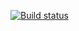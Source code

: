 [![Build status](https://ci.appveyor.com/api/projects/status/a9ftgc7p8kdueksc/branch/master?svg=true)](https://ci.appveyor.com/project/Irina72732/api-ci-v2u3l/branch/master)